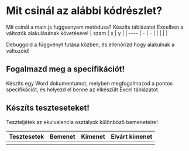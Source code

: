 # Mit csinál az alábbi kódrészlet? 

Mit csinál a main.js fuggvenyem metódusa? 
Készíts táblázatot Excelben  a változók alakulásának követésére! 
 | szam | x | y |
 | ---- | - | - |
 |      |   |   |

Debuggold a függvényt futása közben, és ellenőrizd hogy alakulnak a változóid!

## Fogalmazd meg a specifikációt!

Készíts egy Word dokumentumot, melyben megfogalmazod a pontos specifikációt, és helyezd el benne az elkészült Excel táblázatot. 

## Készíts teszteseteket!

Teszteljétek az ekvivalencia osztályok különböző bemeneteire!

| Tesztesetek | Bemenet | Kimenet |  Elvárt kimenet |
| ----------- | ------- | ------- | --------------- |
|             |         |         |                 |